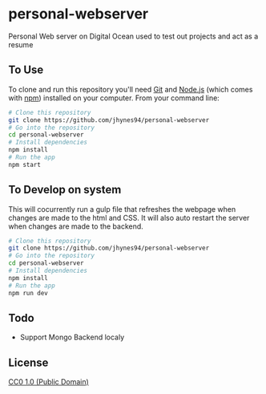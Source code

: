 # personal-webserver

Personal Web server on Digital Ocean used to test out projects and act as a resume

## To Use

To clone and run this repository you'll need [Git](https://git-scm.com) and [Node.js](https://nodejs.org/en/download/) (which comes with [npm](http://npmjs.com)) installed on your computer. From your command line:

```bash
# Clone this repository
git clone https://github.com/jhynes94/personal-webserver
# Go into the repository
cd personal-webserver
# Install dependencies
npm install
# Run the app
npm start
```

## To Develop on system

This will cocurrently run a gulp file that refreshes the webpage when changes are made to the html and CSS. It will also auto restart the server when changes are made to the backend.

```bash
# Clone this repository
git clone https://github.com/jhynes94/personal-webserver
# Go into the repository
cd personal-webserver
# Install dependencies
npm install
# Run the app
npm run dev
```

## Todo

- Support Mongo Backend localy

## License

[CC0 1.0 (Public Domain)](LICENSE.md)